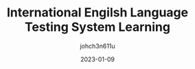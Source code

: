 ---
title: International Engilsh Language Testing System Learning
date: 2023-01-09
categories: English
author: johch3n611u
tags:
- English
---